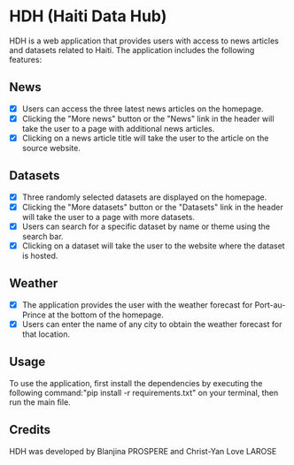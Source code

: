 # HDH (Haiti Data Hub)
HDH is a web application that provides users with access to news articles and datasets related to Haiti. The application includes the following features:

## News
- [x] Users can access the three latest news articles on the homepage.
- [x] Clicking the "More news" button or the "News" link in the header will take the user to a page with additional news articles.
- [x] Clicking on a news article title will take the user to the article on the source website.
## Datasets
- [x] Three randomly selected datasets are displayed on the homepage.
- [x] Clicking the "More datasets" button or the "Datasets" link in the header will take the user to a page with more datasets.
- [x] Users can search for a specific dataset by name or theme using the search bar.
- [x] Clicking on a dataset will take the user to the website where the dataset is hosted.
## Weather
- [x] The application provides the user with the weather forecast for Port-au-Prince at the bottom of the homepage.
- [x] Users can enter the name of any city to obtain the weather forecast for that location.
## Usage
To use the application, first install the dependencies by executing the following command:"pip install -r requirements.txt" on your terminal, then run the main file.


## Credits
HDH was developed by Blanjina PROSPERE and Christ-Yan Love LAROSE






